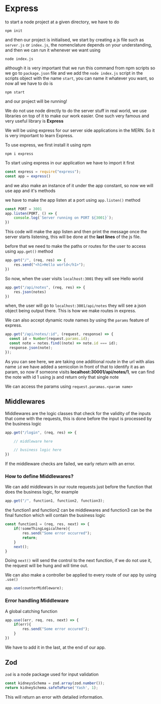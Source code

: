 # Express

to start a node project at a given directory, we have to do
```console
npm init
```

and then our project is initialised, we start by creating a js file such as `server.js` or `index.js`, the nomenclature depends on your understanding, and then we can run it whenever we want using

```console
node index.js
```

although it is very important that we run this command from npm scripts so we go to `package.json` file and we add the `node index.js` script in the scripts object with the name `start`, you can name it whatever you want, so now all we have to do is

```console
npm start
```

and our project will be running!

We do not use node directly to do the server stuff in real world, we use libraries on top of it to make our work easier. One such very famous and very useful library is **Express**

We will be using express for our server side applications in the MERN. So it is very important to learn Express.

To use express, we first install it using npm

```console
npm i express
```

To start using express in our application we have to import it first

```js
const express = require("express");
const app = express()
```

and we also make an instance of it under the app constant, so now we will use app and it's methods

we have to make the app listen at a port using `app.listen()` method 

```js
const PORT = 3001
app.listen(PORT, () => {
    console.log(`Server running on PORT ${3001}`);
})
```

This code will make the app listen and then print the message once the server starts listening, this will be done at the **last lines** of the js file.

before that we need to make the paths or routes for the user to access using `app.get()` method

```js
app.get("/", (req, res) => {
    res.send("<h1>Hello world</h1>");
})
```

So now, when the user visits `localhost:3001` they will see Hello world

```js
app.get("/api/notes", (req, res) => {
    res.json(notes)
})
```

when, the user will go to `localhost:3001/api/notes` they will see a json object being output there. This is how we make routes in express.

We can also accept dynamic route names by using the `params` feature of express. 

```js
app.get("/api/notes/:id", (request, response) => {
  const id = Number(request.params.id);
  const note = notes.find((note) => note.id === id);
  response.json(note);
});
```

As you can see here, we are taking one additional route in the url with alias name `id` we have added a semicolon in front of that to identify it as an param, so now if someone visits **localhost:30001/api/notes/1**, we can find the note with id 1 using js and return only that single note

We can access the params using `request.paramas.<param name>`


## Middlewares

Middlewares are the logic classes that check for the validity of the inputs that come with the requests, this is done before the input is processed by the business logic


```js
app.get("/login", (req, res) => {

    // middleware here

    // business logic here
})
```

If the middleware checks are failed, we early return with an error.

### How to define Middlewares?

We can add middlewars in our route requests just before the function that does the business logic, for example


```js
app.get("/", function1, function2, function3);
```

the function1 and function2 can be middlewares and function3 can be the final function which will contain the business logic


```js
const function1 = (req, res, next) => {
    if(!someThingLogicalhere){
        res.send("Some error occurred");
        return;
    }
    next();
}
```

Doing `next()` will send the control to the next function, if we do not use it, the request will be hung and will time out.

We can also make a controller be applied to every route of our app by using `.use()`

```js
app.use(counterMiddleware);
```

### Error handling Middleware

A global catching function

```js
app.use((err, req, res, next) => {
    if(err){
        res.send("Some error occured");
    }
})
```

We have to add it in the last, at the end of our app.

## Zod

`zod` is a node package used for input validation


```js
const kidneysSchema = zod.array(zod.number());
return kidneySchema.safeToParse('Yash', 1);
```

This will return an error with detailed information.
